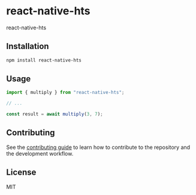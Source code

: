 # react-native-hts

react-native-hts

## Installation

```sh
npm install react-native-hts
```

## Usage

```js
import { multiply } from "react-native-hts";

// ...

const result = await multiply(3, 7);
```

## Contributing

See the [contributing guide](CONTRIBUTING.md) to learn how to contribute to the repository and the development workflow.

## License

MIT
